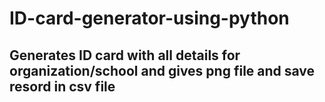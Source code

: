 # ID-card-generator-using-python
Generates ID card with all details for organization/school and gives png file and save resord in csv file
--------------------------------------------------------------------------------------------------------------------------------------------------------------------------------
